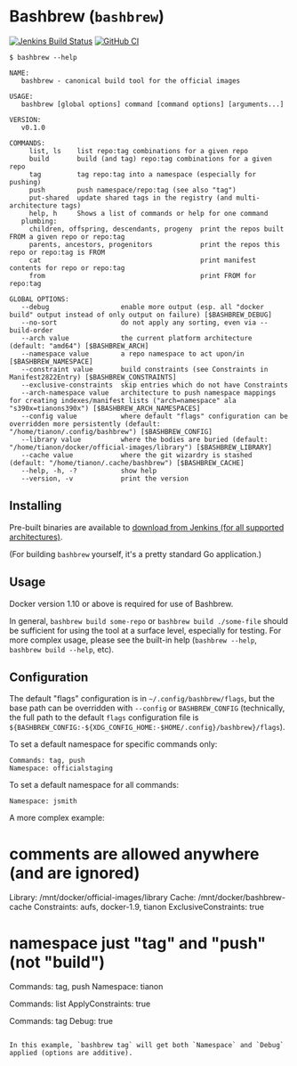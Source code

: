# Bashbrew (`bashbrew`)


[![Jenkins Build Status](https://doi-janky.infosiftr.net/job/bashbrew/job/master/badge/icon?subject=Jenkins)](https://doi-janky.infosiftr.net/job/bashbrew/job/master/) [![GitHub CI](https://github.com/docker-library/bashbrew/workflows/GitHub%20CI/badge.svg?branch=master&event=push)](https://github.com/docker-library/bashbrew/actions?query=workflow%3A%22GitHub+CI%22)


`$ bashbrew --help`

```console
NAME:
   bashbrew - canonical build tool for the official images

USAGE:
   bashbrew [global options] command [command options] [arguments...]

VERSION:
   v0.1.0

COMMANDS:
     list, ls    list repo:tag combinations for a given repo
     build       build (and tag) repo:tag combinations for a given repo
     tag         tag repo:tag into a namespace (especially for pushing)
     push        push namespace/repo:tag (see also "tag")
     put-shared  update shared tags in the registry (and multi-architecture tags)
     help, h     Shows a list of commands or help for one command
   plumbing:
     children, offspring, descendants, progeny  print the repos built FROM a given repo or repo:tag
     parents, ancestors, progenitors            print the repos this repo or repo:tag is FROM
     cat                                        print manifest contents for repo or repo:tag
     from                                       print FROM for repo:tag

GLOBAL OPTIONS:
   --debug                  enable more output (esp. all "docker build" output instead of only output on failure) [$BASHBREW_DEBUG]
   --no-sort                do not apply any sorting, even via --build-order
   --arch value             the current platform architecture (default: "amd64") [$BASHBREW_ARCH]
   --namespace value        a repo namespace to act upon/in [$BASHBREW_NAMESPACE]
   --constraint value       build constraints (see Constraints in Manifest2822Entry) [$BASHBREW_CONSTRAINTS]
   --exclusive-constraints  skip entries which do not have Constraints
   --arch-namespace value   architecture to push namespace mappings for creating indexes/manifest lists ("arch=namespace" ala "s390x=tianons390x") [$BASHBREW_ARCH_NAMESPACES]
   --config value           where default "flags" configuration can be overridden more persistently (default: "/home/tianon/.config/bashbrew") [$BASHBREW_CONFIG]
   --library value          where the bodies are buried (default: "/home/tianon/docker/official-images/library") [$BASHBREW_LIBRARY]
   --cache value            where the git wizardry is stashed (default: "/home/tianon/.cache/bashbrew") [$BASHBREW_CACHE]
   --help, -h, -?           show help
   --version, -v            print the version
```

## Installing

Pre-built binaries are available to [download from Jenkins (for all supported architectures)](https://doi-janky.infosiftr.net/job/bashbrew/job/master/lastSuccessfulBuild/artifact/).

(For building `bashbrew` yourself, it's a pretty standard Go application.)

## Usage

Docker version 1.10 or above is required for use of Bashbrew.

In general, `bashbrew build some-repo` or `bashbrew build ./some-file` should be sufficient for using the tool at a surface level, especially for testing. For more complex usage, please see the built-in help (`bashbrew --help`, `bashbrew build --help`, etc).

## Configuration

The default "flags" configuration is in `~/.config/bashbrew/flags`, but the base path can be overridden with `--config` or `BASHBREW_CONFIG` (technically, the full path to the default `flags` configuration file is `${BASHBREW_CONFIG:-${XDG_CONFIG_HOME:-$HOME/.config}/bashbrew}/flags`).

To set a default namespace for specific commands only:

```
Commands: tag, push
Namespace: officialstaging
```

To set a default namespace for all commands:

```
Namespace: jsmith
```

A more complex example:

# comments are allowed anywhere (and are ignored)
Library: /mnt/docker/official-images/library
Cache: /mnt/docker/bashbrew-cache
Constraints: aufs, docker-1.9, tianon
ExclusiveConstraints: true

# namespace just "tag" and "push" (not "build")
Commands: tag, push
Namespace: tianon

Commands: list
ApplyConstraints: true

Commands: tag
Debug: true
```

In this example, `bashbrew tag` will get both `Namespace` and `Debug` applied (options are additive).
